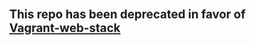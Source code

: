 ## This repo has been deprecated in favor of [Vagrant-web-stack](https://github.com/vasilykraev/vagrant-web-stack)